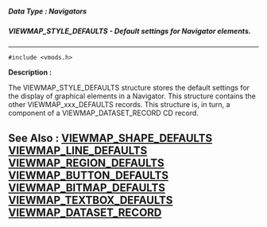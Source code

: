 ##### Data Type : Navigators
##### VIEWMAP_STYLE_DEFAULTS - Default settings for Navigator elements.
---
```
#include <vmods.h>
```
**Description :**

The VIEWMAP_STYLE_DEFAULTS structure stores the default settings for the 
display of graphical elements in a Navigator.  This structure contains the 
other VIEWMAP_xxx_DEFAULTS records.  This structure is, in turn, a component of 
a VIEWMAP_DATASET_RECORD CD record.

**See Also :**
[VIEWMAP_SHAPE_DEFAULTS](/domino-c-api-docs/reference/Data/VIEWMAP_SHAPE_DEFAULTS)
[VIEWMAP_LINE_DEFAULTS](/domino-c-api-docs/reference/Data/VIEWMAP_LINE_DEFAULTS)
[VIEWMAP_REGION_DEFAULTS](/domino-c-api-docs/reference/Data/VIEWMAP_REGION_DEFAULTS)
[VIEWMAP_BUTTON_DEFAULTS](/domino-c-api-docs/reference/Data/VIEWMAP_BUTTON_DEFAULTS)
[VIEWMAP_BITMAP_DEFAULTS](/domino-c-api-docs/reference/Data/VIEWMAP_BITMAP_DEFAULTS)
[VIEWMAP_TEXTBOX_DEFAULTS](/domino-c-api-docs/reference/Data/VIEWMAP_TEXTBOX_DEFAULTS)
[VIEWMAP_DATASET_RECORD](/domino-c-api-docs/reference/Data/VIEWMAP_DATASET_RECORD)
---

